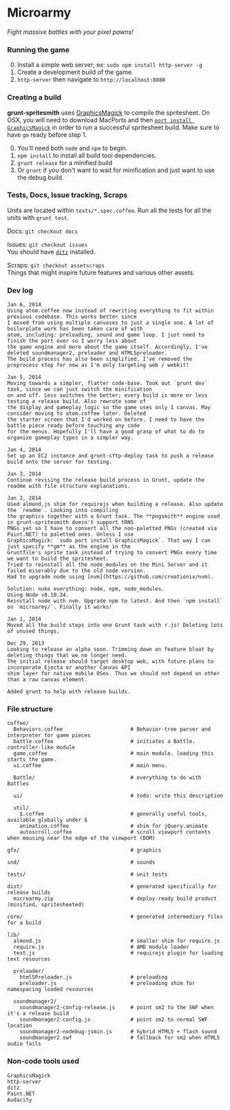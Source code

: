 # Microarmy

_Fight massive battles with your pixel pawns!_

### Running the game

0. Install a simple web server; ex: `sudo npm install http-server -g`
1. Create a development build of the game.
2. `http-server` then navigate to `http://localhost:8080`

### Creating a build

**grunt-spritesmith** uses [GraphicsMagick](http://www.graphicsmagick.org/utilities.html) to compile the spritesheet.
On OSX, you will need to download MacPorts and then
[`port install GraphicsMagick`](http://www.macports.org/ports.php?by=name&substr=magick) in order to run a successful
spritesheet build. Make sure to have `gm` ready before step 1.

0. You'll need both `node` and `npm` to begin.
1. `npm install` to install all build tool dependencies.
2. `grunt release` for a minified build
3. Or `grunt` if you don't want to wait for minification and just want to use the debug build.

### Tests, Docs, Issue tracking, Scraps

Units are located within `tests/*.spec.coffee`. Run all the tests for all the units with `grunt test`.  

Docs:   `git checkout docs`  

Issues: `git checkout issues`  
  You should have [`ditz`](http://stackoverflow.com/questions/2186628/textbased-issue-tracker-todo-list-for-git)
installed.

Scraps: `git checkout assetscraps`  
  Things that might inspire future features and various other assets.

### Dev log

    Jan 6, 2014
    Using atom.coffee now instead of rewriting everything to fit within previous codebase. This works better since
    I moved from using multiple canvases to just a single one. A lot of boilerplate work has been taken care of with
    atom, including: preloading, sound and game loop. I just need to finish the port over so I worry less about
    the game engine and more about the game itself. Accordingly, I've deleted soundmanager2, preloader and HTML5preloader.
    The build process has also been simplified, I've removed the preprocess step for now as I'm only targeting web / webkit!

    Jan 5, 2014
    Moving towards a simpler, flatter code-base. Took out `grunt dev` task, since we can just switch the minification
    on and off. Less switches the better; every build is more or less testing a release build. Also rewrote some of
    the display and gameplay logic so the game uses only 1 canvas. May consider moving to atom.coffee later. Deleted
    the starter screen that I'd worked on before. I need to have the battle piece ready before touching any code
    for the menus. Hopefully I'll have a good grasp of what to do to organize gameplay types in a simpler way.

    Jan 4, 2014
    Set up an EC2 instance and grunt-sftp-deploy task to push a release build onto the server for testing.

    Jan 3, 2014
    Continue revising the release build process in Grunt, update the readme with file structure explanations.

    Jan 2, 2014
    Used almond.js shim for requirejs when building a release. Also update the `readme`. Looking into compiling
    the graphics together with a Grunt task. The **pngsmith** engine used in grunt-spritesmith doesn't support tRNS
    PNGs yet so I have to convert all the non-paletted PNGs (created via Paint.NET) to paletted ones. Unless I use
    GraphicsMagick: `sudo port install GraphicsMagick`. That way I can just specify **gm** as the engine in the
    Gruntfile's sprite task instead of trying to convert PNGs every time we want to build the spritesheet.
    Tried to reinstall all the node_modules on the Mini Server and it failed miserably due to the old node version.
    Had to upgrade node using [nvm](https://github.com/creationix/nvm).
    
    Solution: nuke everything: node, npm, node_modules.
    Using Node v0.10.24.
    Reinstall node with nvm. Upgrade npm to latest. And then `npm install` on `microarmy/`. Finally it works!

    Jan 1, 2014
    Moved all the build steps into one Grunt task with r.js! Deleting lots of unused things.

    Dec 29, 2013
    Looking to release an alpha soon. Trimming down on feature bloat by deleting things that we no longer need.
    The initial release should target desktop web, with future plans to incorporate Ejecta or another Canvas API
    shim layer for native mobile OSes. Thus we should not depend on other than a raw canvas element.
    
    Added grunt to help with release builds.

### File structure

    coffee/      
      Behaviors.coffee                      # Behavior-tree parser and interpreter for game pieces
      battle.coffee                         # initiates a Battle. controller-like module
      game.coffee                           # main module. loading this starts the game.
      ui.coffee                             # main menu.
      
      Battle/                               # everything to do with Battles
      
      ui/                                   # todo: write this description
      
      util/
        $.coffee                            # generally useful tools, available globally under $
        animation.coffee                    # shim for jQuery.animate
        autoscroll.coffee                   # scroll viewport contents when mousing near the edge of the viewport (DOM)

    gfx/                                    # graphics
    
    snd/                                    # sounds
    
    tests/                                  # unit tests

    dist/                                   # generated specifically for release builds
      microarmy.zip                         # deploy-ready build product (minified, spritesheeted)
    
    core/                                   # generated intermediary files for a build
    
    lib/
      almond.js                             # smaller shim for require.js
      require.js                            # AMD module loader
      text.js                               # requirejs plugin for loading text resources
      
      preloader/            
        html5Preloader.js                   # preloading
        preloader.js                        # preloading shim for namespacing loaded resources
      
      soundmanager2/
        soundmanager2-config-release.js     # point sm2 to the SWF when it's a release build
        soundmanager2-config.js             # point sm2 to normal SWF location
        soundmanager2-nodebug-jsmin.js      # hybrid HTML5 + flash sound
        soundmanager2.swf                   # fallback for sm2 when HTML5 audio fails

### Non-code tools used

    GraphicsMagick
    http-server
    ditz
    Paint.NET
    Audacity
